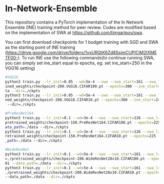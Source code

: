 # In-Network-Ensemble

This repository contains a PyTorch implementation of the In Network Ensemble (INE) training method for peer review. Codes are modified based on the implementation of SWA at https://github.com/timgaripov/swa.

You can first download checkpoints for 1 budget training with SGD and SWA as the starting point of INE training (https://drive.google.com/drive/folders/1vxURQtK6Zd8SsimCUPICiM2IXMETF00-). To run INE use the following commands(to continue running SWA, you can simply set ine_start equal to epochs, eg. set ine_start=250 in the VGG16 setting)

```bash
#VGG16 
python3 train.py --lr_init=0.05 --wd=5e-4 --swa --swa_start=161 --swa_lr=0.01 --dataset=CIFAR100 --model=VGG16 --resume=./pretra
ined_weights/checkpoint-200.VGG16.CIFAR100.pt --epochs=300 --ine_start=240 --ine_lr_init=0.005 --ine_noise=0.01 --data_path=./da
ta --dir=./ckpts
python3 train.py --lr_init=0.05 --wd=5e-4 --swa --swa_start=161 --swa_lr=0.01 --dataset=CIFAR10 --model=VGG16 --resume=./pretrai
ned_weights/checkpoint-200.VGG16.CIFAR10.pt --epochs=300 --ine_start=240 --ine_lr_init=0.005 --ine_noise=0.01 --data_path=./data
 --dir=./ckpts

#PreResNet164
python3 train.py --lr_init=0.1 --wd=3e-4 --swa --swa_start=126 --swa_lr=0.05 --dataset=CIFAR100 --model=PreResNet164 --resume=./
pretrained_weights/checkpoint-150.PreResNet164.CIFAR100.pt --epochs=225 --ine_start=200 --ine_lr_init=0.01 --ine_noise=0.001 --d
ata_path=./data --dir=./ckpts
python3 train.py --lr_init=0.1 --wd=3e-4 --swa --swa_start=126 --swa_lr=0.01 --dataset=CIFAR10 --model=PreResNet164 --resume=./p
retrained_weights/checkpoint-150.PreResNet164.CIFAR10.pt --epochs=225 --ine_start=200 --ine_lr_init=0.01 --ine_noise=0.01 --data
_path=./data --dir=./ckpts

#WideResNet
python3 train.py --lr_init=0.1 --wd=5e-4 --swa --swa_start=161 --swa_lr=0.05 --dataset=CIFAR100 --model=WideResNet28x10 --resume
=./pretrained_weights/checkpoint-200.WideResNet28x10.CIFAR100.pt --epochs=300 --ine_start=240 --ine_lr_init=0.01 --ine_noise=0.0
01 --data_path=./data --dir=./ckpts
python3 train.py --lr_init=0.1 --wd=5e-4 --swa --swa_start=161 --swa_lr=0.05 --dataset=CIFAR10 --model=WideResNet28x10 --resume=
./pretrained_weights/checkpoint-200.WideResNet28x10.CIFAR10.pt --epochs=300 --ine_start=240 --ine_lr_init=0.01 --ine_noise=0.01
--data_path=./data --dir=./ckpts
```
